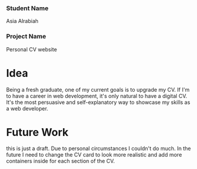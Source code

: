 
### Student Name
Asia Alrabiah

### Project Name
Personal CV website

# Idea
Being a fresh graduate, one of my current goals is to upgrade my CV. If I'm to have a career in web development, it's only natural to have a digital CV. It's the most persuasive and self-explanatory way to showcase my skills as a web developer.


# Future Work 
this is just a draft. Due to personal circumstances I couldn't do much. In the future I need to change the CV card to look more realistic and add more containers inside for each section of the CV.


